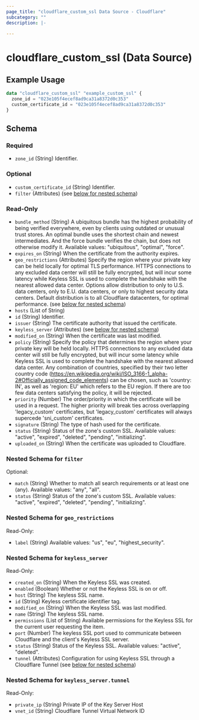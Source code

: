 ```yaml
---
page_title: "cloudflare_custom_ssl Data Source - Cloudflare"
subcategory: ""
description: |-
  
---
```


# cloudflare_custom_ssl (Data Source)



## Example Usage

```terraform
data "cloudflare_custom_ssl" "example_custom_ssl" {
  zone_id = "023e105f4ecef8ad9ca31a8372d0c353"
  custom_certificate_id = "023e105f4ecef8ad9ca31a8372d0c353"
}
```

<!-- schema generated by tfplugindocs -->
## Schema

### Required

- `zone_id` (String) Identifier.

### Optional

- `custom_certificate_id` (String) Identifier.
- `filter` (Attributes) (see [below for nested schema](#nestedatt--filter))

### Read-Only

- `bundle_method` (String) A ubiquitous bundle has the highest probability of being verified everywhere, even by clients using outdated or unusual trust stores. An optimal bundle uses the shortest chain and newest intermediates. And the force bundle verifies the chain, but does not otherwise modify it.
Available values: "ubiquitous", "optimal", "force".
- `expires_on` (String) When the certificate from the authority expires.
- `geo_restrictions` (Attributes) Specify the region where your private key can be held locally for optimal TLS performance. HTTPS connections to any excluded data center will still be fully encrypted, but will incur some latency while Keyless SSL is used to complete the handshake with the nearest allowed data center. Options allow distribution to only to U.S. data centers, only to E.U. data centers, or only to highest security data centers. Default distribution is to all Cloudflare datacenters, for optimal performance. (see [below for nested schema](#nestedatt--geo_restrictions))
- `hosts` (List of String)
- `id` (String) Identifier.
- `issuer` (String) The certificate authority that issued the certificate.
- `keyless_server` (Attributes) (see [below for nested schema](#nestedatt--keyless_server))
- `modified_on` (String) When the certificate was last modified.
- `policy` (String) Specify the policy that determines the region where your private key will be held locally. HTTPS connections to any excluded data center will still be fully encrypted, but will incur some latency while Keyless SSL is used to complete the handshake with the nearest allowed data center. Any combination of countries, specified by their two letter country code (https://en.wikipedia.org/wiki/ISO_3166-1_alpha-2#Officially_assigned_code_elements) can be chosen, such as 'country: IN', as well as 'region: EU' which refers to the EU region. If there are too few data centers satisfying the policy, it will be rejected.
- `priority` (Number) The order/priority in which the certificate will be used in a request. The higher priority will break ties across overlapping 'legacy_custom' certificates, but 'legacy_custom' certificates will always supercede 'sni_custom' certificates.
- `signature` (String) The type of hash used for the certificate.
- `status` (String) Status of the zone's custom SSL.
Available values: "active", "expired", "deleted", "pending", "initializing".
- `uploaded_on` (String) When the certificate was uploaded to Cloudflare.

<a id="nestedatt--filter"></a>
### Nested Schema for `filter`

Optional:

- `match` (String) Whether to match all search requirements or at least one (any).
Available values: "any", "all".
- `status` (String) Status of the zone's custom SSL.
Available values: "active", "expired", "deleted", "pending", "initializing".


<a id="nestedatt--geo_restrictions"></a>
### Nested Schema for `geo_restrictions`

Read-Only:

- `label` (String) Available values: "us", "eu", "highest_security".


<a id="nestedatt--keyless_server"></a>
### Nested Schema for `keyless_server`

Read-Only:

- `created_on` (String) When the Keyless SSL was created.
- `enabled` (Boolean) Whether or not the Keyless SSL is on or off.
- `host` (String) The keyless SSL name.
- `id` (String) Keyless certificate identifier tag.
- `modified_on` (String) When the Keyless SSL was last modified.
- `name` (String) The keyless SSL name.
- `permissions` (List of String) Available permissions for the Keyless SSL for the current user requesting the item.
- `port` (Number) The keyless SSL port used to communicate between Cloudflare and the client's Keyless SSL server.
- `status` (String) Status of the Keyless SSL.
Available values: "active", "deleted".
- `tunnel` (Attributes) Configuration for using Keyless SSL through a Cloudflare Tunnel (see [below for nested schema](#nestedatt--keyless_server--tunnel))

<a id="nestedatt--keyless_server--tunnel"></a>
### Nested Schema for `keyless_server.tunnel`

Read-Only:

- `private_ip` (String) Private IP of the Key Server Host
- `vnet_id` (String) Cloudflare Tunnel Virtual Network ID


